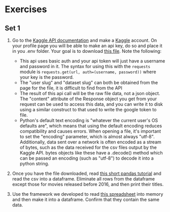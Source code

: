 # Exercises

## Set 1

1. Go to the [Kaggle API documentation](https://github.com/Kaggle/kaggle-api/blob/main/docs/KaggleApi.md)
and make a [Kaggle](https://www.kaggle.com) account. On your profile page you will be able to make an api
key, do so and place it in you .env folder. Your goal is to download [this file](https://www.kaggle.com/datasets/towhid121/netflix-life-impact-dataset-nlid).
Note the following:
    - This api uses basic auth and your api token will just have a username and password in it. The syntax for using this with the `requests` module is `requests.get(url, auth=(username, password))` where your key is the
    password.
    - The "user slug" and "dataset slug" can both be obtained from the page for the file, it is difficult to find
    from the API
    - The result of this api call will be the raw file data, not a json object. The "content" attribute of the Response object you get from your request can be used to access this data, and you can write it to disk
    using a similar construct to that used to write the google token to file.
    - Python's default text encoding is "whatever the current user's OS defaults are", which means that
    using the default encoding reduces compatibility and causes errors. When opening a file, it's important to set the "encoding" parameter, which is almost always "utf-8". Additionally, data sent over a network is often encoded as a stream of bytes, such as the data received for the csv files output by the Kaggle API. bytes objects like these have a .decode() method which can be passed an encoding (such as "utf-8") to decode it into a python string. 

2. Once you have the file downloaded, read [this short pandas tutorial](https://pandas.pydata.org/docs/user_guide/10min.html) and read the csv into a dataframe. Eliminate all rows from the dataframe except
those for movies released before 2016, and then print their titles.

3. Use the framework we developed to read [this spreadsheet](https://docs.google.com/spreadsheets/d/1dpW9eEg7dduk_7ztguU7NYbtqp44KiLgY_4zvHGBsTg/edit?gid=1902408398#gid=1902408398) into memory and then
make it into a dataframe. Confirm that they contain the same data.